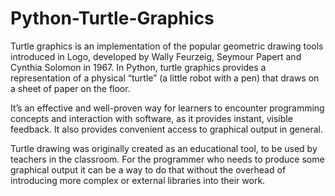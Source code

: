 # Python-Turtle-Graphics

Turtle graphics is an implementation of the popular geometric drawing tools introduced in Logo, developed by Wally Feurzeig, Seymour Papert and Cynthia Solomon in 1967.
In Python, turtle graphics provides a representation of a physical “turtle” (a little robot with a pen) that draws on a sheet of paper on the floor.

It’s an effective and well-proven way for learners to encounter programming concepts and interaction with software, as it provides instant, visible feedback. It also provides convenient access to graphical output in general.

Turtle drawing was originally created as an educational tool, to be used by teachers in the classroom. For the programmer who needs to produce some graphical output it can be a way to do that without the overhead of introducing more complex or external libraries into their work.
